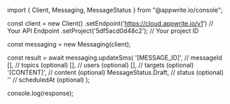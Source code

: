 import { Client, Messaging, MessageStatus } from "@appwrite.io/console";

const client = new Client()
    .setEndpoint('https://cloud.appwrite.io/v1') // Your API Endpoint
    .setProject('5df5acd0d48c2'); // Your project ID

const messaging = new Messaging(client);

const result = await messaging.updateSms(
    '[MESSAGE_ID]', // messageId
    [], // topics (optional)
    [], // users (optional)
    [], // targets (optional)
    '[CONTENT]', // content (optional)
    MessageStatus.Draft, // status (optional)
    '' // scheduledAt (optional)
);

console.log(response);
